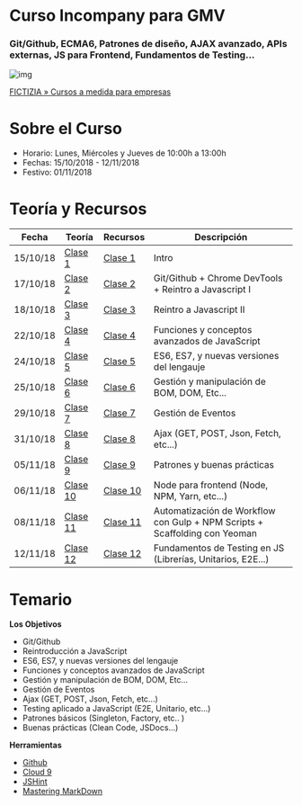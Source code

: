 # Curso Incompany para GMV
### Git/Github, ECMA6, Patrones de diseño, AJAX avanzado, APIs externas, JS para Frontend, Fundamentos de Testing...

![img](https://www.fictizia.com/img/sharing-FICTIZIA.jpg)

[FICTIZIA » Cursos a medida para empresas](https://www.fictizia.com/formacion-empresas)

Sobre el Curso
=================
* Horario: Lunes, Miércoles y Jueves de 10:00h a 13:00h
* Fechas: 15/10/2018 - 12/11/2018
* Festivo: 01/11/2018

Teoría y Recursos
=================
Fecha | Teoría | Recursos | Descripción
------------ | ------------ | ------------- |  ------------- 
15/10/18 | [Clase 1](teoria/clase1.md) | [Clase 1](recursos/clase1.md) | Intro
17/10/18 | [Clase 2](teoria/clase2.md) | [Clase 2](recursos/clase2.md) | Git/Github + Chrome DevTools + Reintro a Javascript I
18/10/18 | [Clase 3](teoria/clase3.md) | [Clase 3](recursos/clase3.md) | Reintro a Javascript II
22/10/18 | [Clase 4](teoria/clase4.md) | [Clase 4](recursos/clase4.md) | Funciones y conceptos avanzados de JavaScript
24/10/18 | [Clase 5](teoria/clase5.md) | [Clase 5](recursos/clase5.md) | ES6, ES7, y nuevas versiones del lengauje
25/10/18 | [Clase 6](teoria/clase6.md) | [Clase 6](recursos/clase6.md) | Gestión y manipulación de BOM, DOM, Etc...
29/10/18 | [Clase 7](teoria/clase7.md) | [Clase 7](recursos/clase7.md) | Gestión de Eventos
31/10/18 | [Clase 8](teoria/clase8.md) | [Clase 8](recursos/clase8.md) | Ajax (GET, POST, Json, Fetch, etc...)
05/11/18 | [Clase 9](teoria/clase9.md) | [Clase 9](recursos/clase9.md) | Patrones y buenas prácticas
06/11/18 | [Clase 10](teoria/clase10.md) | [Clase 10](recursos/clase10.md) | Node para frontend (Node, NPM, Yarn, etc...)
08/11/18 | [Clase 11](teoria/clase11.md) | [Clase 11](recursos/clase11.md) | Automatización de Workflow con Gulp + NPM Scripts + Scaffolding con Yeoman
12/11/18 | [Clase 12](teoria/clase12.md) | [Clase 12](recursos/clase12.md) | Fundamentos de Testing en JS (Librerías, Unitarios, E2E...)



Temario
=================

**Los Objetivos**
- Git/Github
- Reintroducción a JavaScript
- ES6, ES7, y nuevas versiones del lengauje
- Funciones y conceptos avanzados de JavaScript
- Gestión y manipulación de BOM, DOM, Etc...
- Gestión de Eventos
- Ajax (GET, POST, Json, Fetch, etc...)
- Testing aplicado a JavaScript (E2E, Unitario, etc...)
- Patrones básicos (Singleton, Factory, etc.. )
- Buenas prácticas (Clean Code, JSDocs...)


**Herramientas**
* [Github](https://github.com/)
* [Cloud 9](https://c9.io/ulisesgascon)
* [JSHint](http://www.jshint.com/)
* [Mastering MarkDown](https://guides.github.com/features/mastering-markdown/)